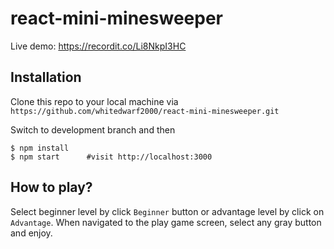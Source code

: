 # react-mini-minesweeper

Live demo: https://recordit.co/Li8NkpI3HC

## Installation

 Clone this repo to your local machine via `https://github.com/whitedwarf2000/react-mini-minesweeper.git`

 Switch to development branch and then
```shell
$ npm install
$ npm start      #visit http://localhost:3000
```

## How to play?

 Select beginner level by click `Beginner` button or advantage level by click on `Advantage`.
 When navigated to the play game screen, select any gray button and enjoy.
